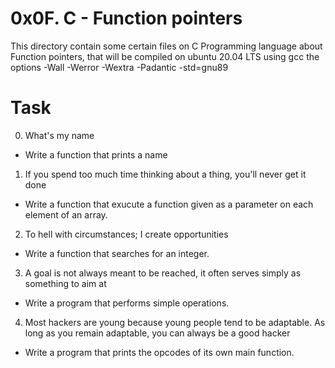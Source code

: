 # 0x0F. C - Function pointers

This directory contain some certain files on C Programming language about Function pointers, that will be compiled on ubuntu 20.04 LTS using gcc the options -Wall -Werror -Wextra -Padantic -std=gnu89

# Task
0. What's my name
- Write a function that prints a name
1. If you spend too much time thinking about a thing, you'll never get it done
- Write a function that exucute a function given as a parameter on each element of an array.
2. To hell with circumstances; I create opportunities
- Write a function that searches for an integer.
3.  A goal is not always meant to be reached, it often serves simply as something to aim at
- Write a program that performs simple operations.
4. Most hackers are young because young people tend to be adaptable. As long as you remain adaptable, you can always be a good hacker
- Write a program that prints the opcodes of its own main function.
